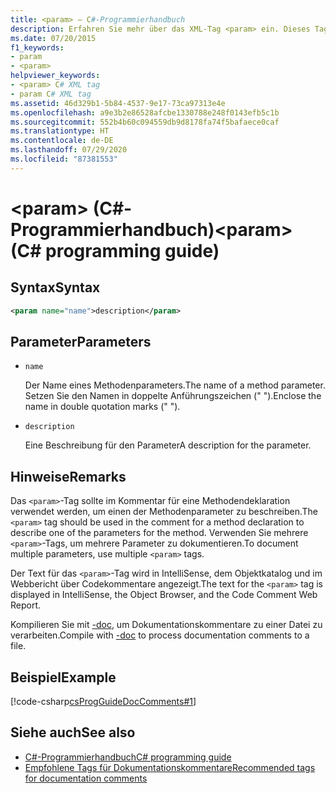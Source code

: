 ```yaml
---
title: <param> – C#-Programmierhandbuch
description: Erfahren Sie mehr über das XML-Tag <param> ein. Dieses Tag wird im Kommentar für eine Methodendeklaration verwendet, um einen der Methodenparameter zu beschreiben.
ms.date: 07/20/2015
f1_keywords:
- param
- <param>
helpviewer_keywords:
- <param> C# XML tag
- param C# XML tag
ms.assetid: 46d329b1-5b84-4537-9e17-73ca97313e4e
ms.openlocfilehash: a9e3b2e86528afcbe1330788e248f0143efb5c1b
ms.sourcegitcommit: 552b4b60c094559db9d8178fa74f5bafaece0caf
ms.translationtype: HT
ms.contentlocale: de-DE
ms.lasthandoff: 07/29/2020
ms.locfileid: "87381553"
---
```

# <a name="param-c-programming-guide"></a><span data-ttu-id="8c9b9-105">\<param> (C#-Programmierhandbuch)</span><span class="sxs-lookup"><span data-stu-id="8c9b9-105">\<param> (C# programming guide)</span></span>

## <a name="syntax"></a><span data-ttu-id="8c9b9-106">Syntax</span><span class="sxs-lookup"><span data-stu-id="8c9b9-106">Syntax</span></span>

```xml
<param name="name">description</param>
```

## <a name="parameters"></a><span data-ttu-id="8c9b9-107">Parameter</span><span class="sxs-lookup"><span data-stu-id="8c9b9-107">Parameters</span></span>

- `name`

  <span data-ttu-id="8c9b9-108">Der Name eines Methodenparameters.</span><span class="sxs-lookup"><span data-stu-id="8c9b9-108">The name of a method parameter.</span></span> <span data-ttu-id="8c9b9-109">Setzen Sie den Namen in doppelte Anführungszeichen (" ").</span><span class="sxs-lookup"><span data-stu-id="8c9b9-109">Enclose the name in double quotation marks (" ").</span></span>

- `description`

  <span data-ttu-id="8c9b9-110">Eine Beschreibung für den Parameter</span><span class="sxs-lookup"><span data-stu-id="8c9b9-110">A description for the parameter.</span></span>

## <a name="remarks"></a><span data-ttu-id="8c9b9-111">Hinweise</span><span class="sxs-lookup"><span data-stu-id="8c9b9-111">Remarks</span></span>

<span data-ttu-id="8c9b9-112">Das `<param>`-Tag sollte im Kommentar für eine Methodendeklaration verwendet werden, um einen der Methodenparameter zu beschreiben.</span><span class="sxs-lookup"><span data-stu-id="8c9b9-112">The `<param>` tag should be used in the comment for a method declaration to describe one of the parameters for the method.</span></span> <span data-ttu-id="8c9b9-113">Verwenden Sie mehrere `<param>`-Tags, um mehrere Parameter zu dokumentieren.</span><span class="sxs-lookup"><span data-stu-id="8c9b9-113">To document multiple parameters, use multiple `<param>` tags.</span></span>

<span data-ttu-id="8c9b9-114">Der Text für das `<param>`-Tag wird in IntelliSense, dem Objektkatalog und im Webbericht über Codekommentare angezeigt.</span><span class="sxs-lookup"><span data-stu-id="8c9b9-114">The text for the `<param>` tag is displayed in IntelliSense, the Object Browser, and the Code Comment Web Report.</span></span>

<span data-ttu-id="8c9b9-115">Kompilieren Sie mit [-doc](../../language-reference/compiler-options/doc-compiler-option.md), um Dokumentationskommentare zu einer Datei zu verarbeiten.</span><span class="sxs-lookup"><span data-stu-id="8c9b9-115">Compile with [-doc](../../language-reference/compiler-options/doc-compiler-option.md) to process documentation comments to a file.</span></span>

## <a name="example"></a><span data-ttu-id="8c9b9-116">Beispiel</span><span class="sxs-lookup"><span data-stu-id="8c9b9-116">Example</span></span>

[!code-csharp[csProgGuideDocComments#1](~/samples/snippets/csharp/VS_Snippets_VBCSharp/csProgGuideDocComments/CS/DocComments.cs#1)]

## <a name="see-also"></a><span data-ttu-id="8c9b9-117">Siehe auch</span><span class="sxs-lookup"><span data-stu-id="8c9b9-117">See also</span></span>

- [<span data-ttu-id="8c9b9-118">C#-Programmierhandbuch</span><span class="sxs-lookup"><span data-stu-id="8c9b9-118">C# programming guide</span></span>](../index.md)
- [<span data-ttu-id="8c9b9-119">Empfohlene Tags für Dokumentationskommentare</span><span class="sxs-lookup"><span data-stu-id="8c9b9-119">Recommended tags for documentation comments</span></span>](./recommended-tags-for-documentation-comments.md)
